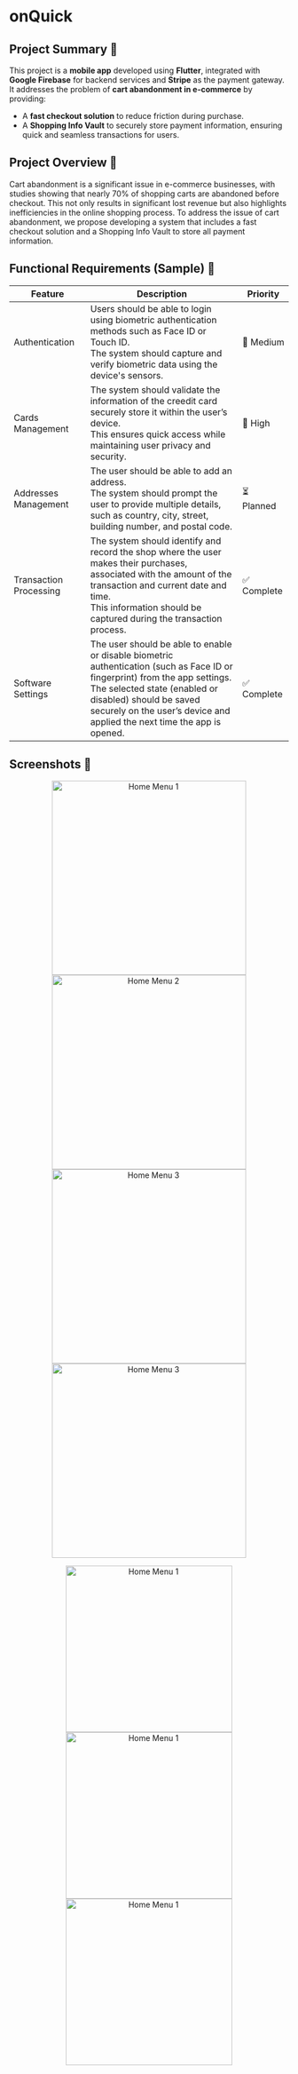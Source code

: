 # onQuick

## Project Summary 📜

This project is a **mobile app** developed using **Flutter**, integrated with **Google Firebase** for backend services and **Stripe** as the payment gateway.  
It addresses the problem of **cart abandonment in e-commerce** by providing:

- A **fast checkout solution** to reduce friction during purchase.  
- A **Shopping Info Vault** to securely store payment information, ensuring quick and seamless transactions for users.  

## Project Overview 📄
 
Cart abandonment is a significant issue in e-commerce businesses, 
with studies showing that nearly 70% of shopping carts are 
abandoned before checkout. This not only results in significant lost 
revenue but also highlights inefficiencies in the online shopping 
process. To address the issue of cart abandonment, we propose 
developing a system that includes a fast checkout solution and a 
Shopping Info Vault to store all payment information.

## Functional Requirements  (Sample) 📝

| Feature                 | Description                                                                                  | Priority      |
|-------------------------|----------------------------------------------------------------------------------------------|---------------|
| Authentication          | Users should be able to login using biometric authentication methods such as Face ID or Touch ID.<br>The system should capture and verify biometric data using the device's sensors. | 🥈 Medium     |
| Cards Management        | The system should validate the information of the creedit card securely store it within the user’s device.<br>This ensures quick access while maintaining user privacy and security. | 🥇 High       |
| Addresses Management    | The user should be able to add an address.<br>The system should prompt the user to provide multiple details, such as country, city, street, building number, and postal code. | ⏳ Planned    |
| Transaction Processing  | The system should identify and record the shop where the user makes their purchases,<br>associated with the amount of the transaction and current date and time.<br>This information should be captured during the transaction process. | ✅ Complete   |
| Software Settings       | The user should be able to enable or disable biometric authentication (such as Face ID or fingerprint) from the app settings.<br>The selected state (enabled or disabled) should be saved securely on the user’s device and applied the next time the app is opened. | ✅ Complete   |

## Screenshots 📱
<p align="center">
  <img src="images/home_menu1.png" alt="Home Menu 1" width="350" />
  <img src="images/home_menu2.png" alt="Home Menu 2" width="350" />
  <img src="images/home_menu3.png" alt="Home Menu 3" width="350" />
  <img src="images/home_menu4.png" alt="Home Menu 3" width="350" />
</p>


<p align="center">
  <img src="images/login_page.png" alt="Home Menu 1" width="300" />
  <img src="images/passcode_page.png" alt="Home Menu 1" width="300" />
  <img src="images/welcome_page.png" alt="Home Menu 1" width="300" />
</p>
